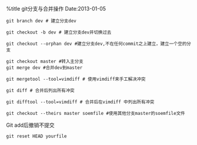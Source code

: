 %title git分支与合并操作
Date:2013-01-05

```
git branch dev # 建立分支dev
```

```
git checkout -b dev # 建立分支dev并切换过去
```

```
git checkout --orphan dev #建立分支dev,不在任何commit之上建立，建立一个空的分支
```

```
git checkout master #转入主分支
git merge dev #合并dev到master
```

```
git mergetool --tool=vimdiff # 使用vimdiff来手工解决冲突
```


```
git diff # 合并后列出所有冲突
```

```
git difftool --tool=vimdiff # 合并后在vimdiff 中列出所有冲突
```

```
git checkout --theirs master soemfile #使用其他分支master的soemfile文件 
```


Git add后撤销不提交
```
git reset HEAD yourfile
```
